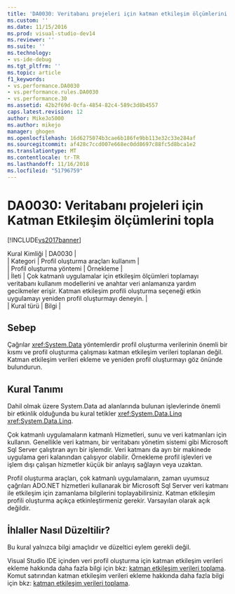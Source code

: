 ```yaml
---
title: 'DA0030: Veritabanı projeleri için katman etkileşim ölçümlerini Topla | Microsoft Docs'
ms.custom: ''
ms.date: 11/15/2016
ms.prod: visual-studio-dev14
ms.reviewer: ''
ms.suite: ''
ms.technology:
- vs-ide-debug
ms.tgt_pltfrm: ''
ms.topic: article
f1_keywords:
- vs.performance.DA0030
- vs.performance.rules.DA0030
- vs.performance.30
ms.assetid: 42b2f69d-0cfa-4854-82c4-589c3d8b4557
caps.latest.revision: 12
author: MikeJo5000
ms.author: mikejo
manager: ghogen
ms.openlocfilehash: 16d6275074b3cae6b186fe9bb113e32c33e284af
ms.sourcegitcommit: af428c7ccd007e668ec0dd8697c88fc5d8bca1e2
ms.translationtype: MT
ms.contentlocale: tr-TR
ms.lasthandoff: 11/16/2018
ms.locfileid: "51796759"
---
```

# <a name="da0030-gather-tier-interaction-measurements-for-database-projects"></a>DA0030: Veritabanı projeleri için Katman Etkileşim ölçümlerini topla
[!INCLUDE[vs2017banner](../includes/vs2017banner.md)]

Kural Kimliği | DA0030 |  
| Kategori | Profil oluşturma araçları kullanım |  
| Profil oluşturma yöntemi | Örnekleme |  
| İleti | Çok katmanlı uygulamalar için etkileşim ölçümleri toplamayı veritabanı kullanım modellerini ve anahtar veri anlamanıza yardım gecikmeler erişir. Katman etkileşim profili oluşturma seçeneği etkin uygulamayı yeniden profil oluşturmayı deneyin. |  
| Kural türü | Bilgi |  
  
## <a name="cause"></a>Sebep  
 Çağrılar <xref:System.Data> yöntemlerdir profil oluşturma verilerinin önemli bir kısmı ve profil oluşturma çalışması katman etkileşim verileri toplanan değil. Katman etkileşim verileri ekleme ve yeniden profil oluşturmayı göz önünde bulundurun.  
  
## <a name="rule-description"></a>Kural Tanımı  
 Dahil olmak üzere System.Data ad alanlarında bulunan işlevlerinde önemli bir etkinlik olduğunda bu kural tetikler <xref:System.Data.Linq> <xref:System.Data.Linq>.  
  
 Çok katmanlı uygulamaların katmanlı Hizmetleri, sunu ve veri katmanları için kullanın. Genellikle veri katmanı, bir veritabanı yönetim sistemi gibi Microsoft Sql Server çalıştıran ayrı bir işlemdir. Veri katmanı da ayrı bir makinede uygulama geri kalanından çalışıyor olabilir. Örnekleme profil işlevleri ve işlem dışı çalışan hizmetler küçük bir anlayış sağlayın veya uzaktan.  
  
 Profil oluşturma araçları, çok katmanlı uygulamaların, zaman uyumsuz çağrıları ADO.NET hizmetleri kullanarak bir Microsoft Sql Server veri katmanı ile etkileşim için zamanlama bilgilerini toplayabilirsiniz. Katman etkileşim profili oluşturma açıkça etkinleştirmeniz gerekir. Varsayılan olarak açık değildir.  
  
## <a name="how-to-fix-violations"></a>İhlaller Nasıl Düzeltilir?  
 Bu kural yalnızca bilgi amaçlıdır ve düzeltici eylem gerekli değil.  
  
 Visual Studio IDE içinden veri profil oluşturma için katman etkileşim verileri ekleme hakkında daha fazla bilgi için bkz: [katman etkileşim verileri toplama](../profiling/collecting-tier-interaction-data.md). Komut satırından katman etkileşim verileri ekleme hakkında daha fazla bilgi için bkz: [katman etkileşim verileri toplama](../profiling/adding-tier-interaction-data-from-the-command-line.md).



